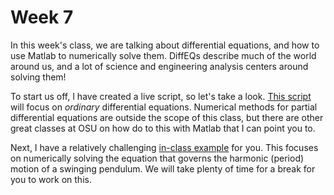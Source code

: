 # Week 7

In this week's class, we are talking about differential equations, and how to use Matlab to numerically solve them. DiffEQs describe much of the world around us, and a lot of science and engineering analysis centers around solving them!

To start us off, I have created a live script, so let's take a look. [This script](class7.mlx) will focus on *ordinary* differential equations. Numerical methods for partial differential equations are outside the scope of this class, but there are other great classes at OSU on how do to this with Matlab that I can point you to.

Next, I have a relatively challenging [in-class example](student_example1.md) for you. This focuses on numerically solving the equation that governs the harmonic (period) motion of a swinging pendulum. We will take plenty of time for a break for you to work on this.
